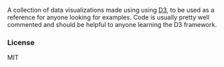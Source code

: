 A collection of data visualizations made using using [D3](http://d3js.org/), to be used as a reference for anyone looking for examples. Code is usually pretty well commented and should be helpful to anyone learning the D3 framework.

### License

MIT
